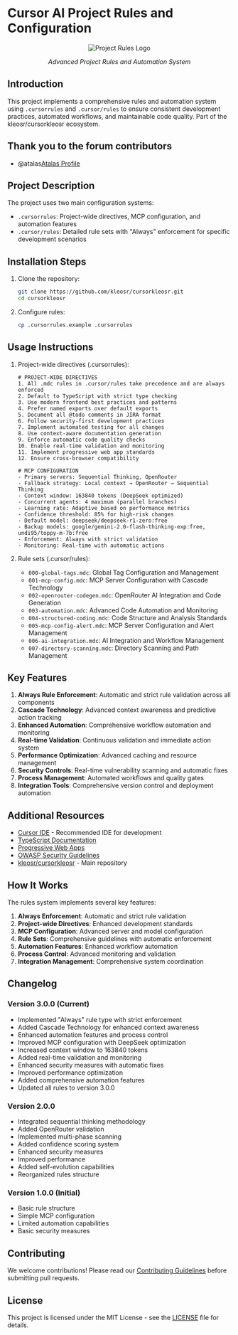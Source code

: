 # Cursor AI Project Rules and Configuration

<div align="center">
  <img src="https://i.ibb.co/tMy2cRkC/image-fx.png" alt="Project Rules Logo" />
  <p><em>Advanced Project Rules and Automation System</em></p>
</div>

## Introduction
This project implements a comprehensive rules and automation system using `.cursorrules` and `.cursor/rules` to ensure consistent development practices, automated workflows, and maintainable code quality. Part of the kleosr/cursorkleosr ecosystem.

## Thank you to the forum contributors
- @atalas[Atalas Profile](https://forum.cursor.com/u/atalas)

## Project Description
The project uses two main configuration systems:
- `.cursorrules`: Project-wide directives, MCP configuration, and automation features
- `.cursor/rules`: Detailed rule sets with "Always" enforcement for specific development scenarios

## Installation Steps
1. Clone the repository:
   ```bash
   git clone https://github.com/kleosr/cursorkleosr.git
   cd cursorkleosr
   ```

2. Configure rules:
   ```bash
   cp .cursorrules.example .cursorrules
   ```

## Usage Instructions
1. Project-wide directives (.cursorrules):
   ```plaintext
   # PROJECT-WIDE DIRECTIVES
   1. All .mdc rules in .cursor/rules take precedence and are always enforced
   2. Default to TypeScript with strict type checking
   3. Use modern frontend best practices and patterns
   4. Prefer named exports over default exports
   5. Document all @todo comments in JIRA format
   6. Follow security-first development practices
   7. Implement automated testing for all changes
   8. Use context-aware documentation generation
   9. Enforce automatic code quality checks
   10. Enable real-time validation and monitoring
   11. Implement progressive web app standards
   12. Ensure cross-browser compatibility

   # MCP CONFIGURATION
   - Primary servers: Sequential Thinking, OpenRouter
   - Fallback strategy: Local context → OpenRouter → Sequential Thinking
   - Context window: 163840 tokens (DeepSeek optimized)
   - Concurrent agents: 4 maximum (parallel branches)
   - Learning rate: Adaptive based on performance metrics
   - Confidence threshold: 85% for high-risk changes
   - Default model: deepseek/deepseek-r1-zero:free
   - Backup models: google/gemini-2.0-flash-thinking-exp:free, undi95/toppy-m-7b:free
   - Enforcement: Always with strict validation
   - Monitoring: Real-time with automatic actions
   ```

2. Rule sets (.cursor/rules):
   - `000-global-tags.mdc`: Global Tag Configuration and Management
   - `001-mcp-config.mdc`: MCP Server Configuration with Cascade Technology
   - `002-openrouter-codegen.mdc`: OpenRouter AI Integration and Code Generation
   - `003-automation.mdc`: Advanced Code Automation and Monitoring
   - `004-structured-coding.mdc`: Code Structure and Analysis Standards
   - `005-mcp-config-alert.mdc`: MCP Server Configuration and Alert Management
   - `006-ai-integration.mdc`: AI Integration and Workflow Management
   - `007-directory-scanning.mdc`: Directory Scanning and Path Management

## Key Features
1. **Always Rule Enforcement**: Automatic and strict rule validation across all components
2. **Cascade Technology**: Advanced context awareness and predictive action tracking
3. **Enhanced Automation**: Comprehensive workflow automation and monitoring
4. **Real-time Validation**: Continuous validation and immediate action system
5. **Performance Optimization**: Advanced caching and resource management
6. **Security Controls**: Real-time vulnerability scanning and automatic fixes
7. **Process Management**: Automated workflows and quality gates
8. **Integration Tools**: Comprehensive version control and deployment automation

## Additional Resources
- [Cursor IDE](https://cursor.com) - Recommended IDE for development
- [TypeScript Documentation](https://www.typescriptlang.org/docs/)
- [Progressive Web Apps](https://web.dev/progressive-web-apps/)
- [OWASP Security Guidelines](https://owasp.org/www-project-top-ten/)
- [kleosr/cursorkleosr](https://github.com/kleosr/cursorkleosr) - Main repository

## How It Works
The rules system implements several key features:
1. **Always Enforcement**: Automatic and strict rule validation
2. **Project-wide Directives**: Enhanced development standards
3. **MCP Configuration**: Advanced server and model configuration
4. **Rule Sets**: Comprehensive guidelines with automatic enforcement
5. **Automation Features**: Enhanced workflow automation
6. **Process Control**: Advanced monitoring and validation
7. **Integration Management**: Comprehensive system coordination

## Changelog
### Version 3.0.0 (Current)
- Implemented "Always" rule type with strict enforcement
- Added Cascade Technology for enhanced context awareness
- Enhanced automation features and process control
- Improved MCP configuration with DeepSeek optimization
- Increased context window to 163840 tokens
- Added real-time validation and monitoring
- Enhanced security measures with automatic fixes
- Improved performance optimization
- Added comprehensive automation features
- Updated all rules to version 3.0.0

### Version 2.0.0
- Integrated sequential thinking methodology
- Added OpenRouter validation
- Implemented multi-phase scanning
- Added confidence scoring system
- Enhanced security measures
- Improved performance
- Added self-evolution capabilities
- Reorganized rules structure

### Version 1.0.0 (Initial)
- Basic rule structure
- Simple MCP configuration
- Limited automation capabilities
- Basic security measures

## Contributing
We welcome contributions! Please read our [Contributing Guidelines](CONTRIBUTING.md) before submitting pull requests.

## License
This project is licensed under the MIT License - see the [LICENSE](LICENSE) file for details.
